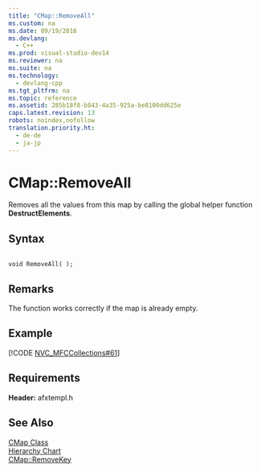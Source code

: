 ```yaml
---
title: "CMap::RemoveAll"
ms.custom: na
ms.date: 09/19/2016
ms.devlang: 
  - C++
ms.prod: visual-studio-dev14
ms.reviewer: na
ms.suite: na
ms.technology: 
  - devlang-cpp
ms.tgt_pltfrm: na
ms.topic: reference
ms.assetid: 285b18f8-b843-4a35-925a-be8100dd625e
caps.latest.revision: 13
robots: noindex,nofollow
translation.priority.ht: 
  - de-de
  - ja-jp
---
```

# CMap::RemoveAll
Removes all the values from this map by calling the global helper function **DestructElements**.  
  
## Syntax  
  
```  
  
void RemoveAll( );  
```  
  
## Remarks  
 The function works correctly if the map is already empty.  
  
## Example  
 [!CODE [NVC_MFCCollections#61](../CodeSnippet/VS_Snippets_Cpp/NVC_MFCCollections#61)]  
  
## Requirements  
 **Header:** afxtempl.h  
  
## See Also  
 [CMap Class](../vs140/CMap-Class.md)   
 [Hierarchy Chart](../vs140/Hierarchy-Chart.md)   
 [CMap::RemoveKey](../vs140/CMap--RemoveKey.md)